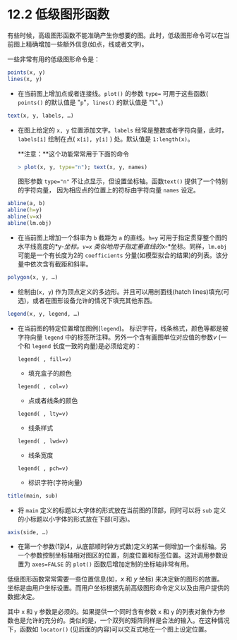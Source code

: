 # 12.2 低级图形函数

有些时候，高级图形函数不能准确产生你想要的图。此时，低级图形命令可以在当前图上精确增加一些额外信息(如点，线或者文字)。

一些非常有用的低级图形命令是：

```R
points(x, y)
lines(x, y)
```

* 在当前图上增加点或者连接线。`plot()` 的参数 `type=` 可用于这些函数( `points()` 的默认值是 "`p`"，`lines()` 的默认值是 "`l`"。)

```R
text(x, y, labels, …)
```

* 在图上给定的 `x, y` 位置添加文字。`labels` 经常是整数或者字符向量，此时，`labels[i]` 绘制在点( `x[i], y[i]` ) 处。默认值是 `1:length(x)`。 

  **注意：**这个功能常常用于下面的命令

  ```R
  > plot(x, y, type="n"); text(x, y, names)
  ```

  图形参数 `type="n"` 不让点显示，但设置坐标轴。函数`text()` 提供了一个特别的字符向量， 因为相应点的位置上的符标由字符向量 `names` 设定。

```R
abline(a, b)
abline(h=y)
abline(v=x)
abline(lm.obj)
```

* 在当前图上增加一个斜率为 `b` 截距为 `a` 的直线。`h=y` 可用于指定贯穿整个图的水平线高度的*y-*坐标。`v=x` 类似地用于指定垂直线的*x-*坐标。同样，`lm.obj` 可能是一个有长度为2的 `coefficients` 分量(如模型拟合的结果)的列表。该分量中依次含有截距和斜率。

```R
polygon(x, y, …)
```

* 绘制由(`x, y`) 作为顶点定义的多边形。并且可以用剖面线(hatch lines)填充(可选)，或者在图形设备允许的情况下填充其他东西。

```R
legend(x, y, legend, …)
```

* 在当前图的特定位置增加图例(`legend`)。 标识字符，线条格式，颜色等都是被字符向量 `legend` 中的标签所注释。另外一个含有画图单位对应值的参数*v* (一个和 `legend` 长度一致的向量)是必须给定的：

  `legend( , fill=v)` 

  * 填充盒子的颜色

  `legend( , col=v)` 

  * 点或者线条的颜色

  `legend( , lty=v)` 

  * 线条样式

  `legend( , lwd=v)` 

  * 线条宽度

  `legend( , pch=v)` 

  * 标识字符(字符向量)

```R
title(main, sub)
```

* 将 `main` 定义的标题以大字体的形式放在当前图的顶部，同时可以将 `sub` 定义的小标题以小字体的形式放在下部(可选)。

```R
axis(side, …)
```

* 在第一个参数(1到4，从底部顺时钟方式数)定义的某一侧增加一个坐标轴。另一个参数控制坐标轴相对图区的位置，刻度位置和标签位置。这对调用参数设置为 `axes=FALSE` 的 `plot()` 函数后增加定制的坐标轴非常有用。

低级图形函数常常需要一些位置信息(如，*x* 和 *y* 坐标) 来决定新的图形的放置。 坐标是由用户坐标设置。而用户坐标根据先前高级图形命令定义以及由用户提供的数据决定。

其中 `x`  和 `y` 参数是必须的。如果提供一个同时含有参数 `x` 和 `y` 的列表对象作为参数也是允许的充分的。类似的是，一个双列的矩阵同样是合法的输入。在这种情况下，函数如 `locator()` (见后面的内容)可以交互式地在一个图上设定位置。